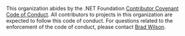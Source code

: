 This organization abides by the .NET Foundation [Contributor Covenant Code of Conduct](https://dotnetfoundation.org/about/policies/code-of-conduct). All contributors to projects in this organization are expected to follow this code of conduct. For questions related to the enforcement of the code of conduct, please contact [Brad Wilson](mailto:dotnetguy@gmail.com).
